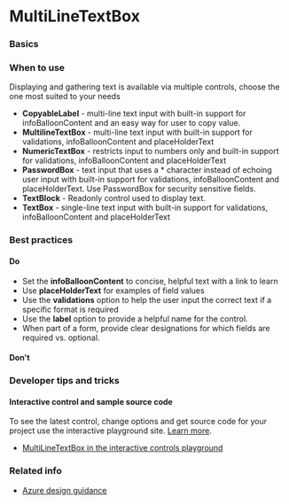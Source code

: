 ﻿# MultiLineTextBox

 
<a name="basics"></a>
### Basics


<!-- TODO get an IMAGE to embed here -->

<!-- TODO get an SAMPLE CODE to embed here -->

 
<a name="when-to-use"></a>
### When to use
Displaying and gathering text is available via multiple controls, choose the one most suited to your needs
* **CopyableLabel** - multi-line text input with built-in support for infoBalloonContent and an easy way for user to copy value.
* **MultilineTextBox** - multi-line text input with built-in support for validations, infoBalloonContent and placeHolderText
* **NumericTextBox** - restricts input to numbers only and built-in support for validations, infoBalloonContent and placeHolderText
* **PasswordBox** - text input that uses a * character instead of echoing user input with built-in support for validations, infoBalloonContent and placeHolderText.  Use PasswordBox for security sensitive fields.
* **TextBlock** - Readonly control used to display text.
* **TextBox** - single-line text input with built-in support for validations, infoBalloonContent and placeHolderText



 
<a name="best-practices"></a>
### Best practices


<a name="best-practices-do"></a>
#### Do

* Set the **infoBalloonContent** to concise, helpful text with a link to learn
* Use **placeHolderText** for examples of field values
* Use the **validations** option to help the user input the correct text if a specific format is required
* Use the **label** option to provide a helpful name for the control.
* When part of a form, provide clear designations for which fields are required vs. optional.


<a name="best-practices-don-t"></a>
#### Don&#39;t




 
<a name="developer-tips-and-tricks"></a>
### Developer tips and tricks



<a name="developer-tips-and-tricks-interactive-control-and-sample-source-code"></a>
#### Interactive control and sample source code
To see the latest control, change options and get source code for your project use the interactive playground site.  [Learn more](./top-extensions-controls-playground.md).

*  <a href="https://ms.portal.azure.com/?Microsoft_Azure_Playground=true#blade/Microsoft_Azure_Playground/ControlsIndexBlade/MultiLineTextBox_create_Playground" target="_blank">MultiLineTextBox in the interactive controls playground</a>

 


 
<a name="related-info"></a>
### Related info

* [Azure design guidance](http://aka.ms/portalfx/design)


